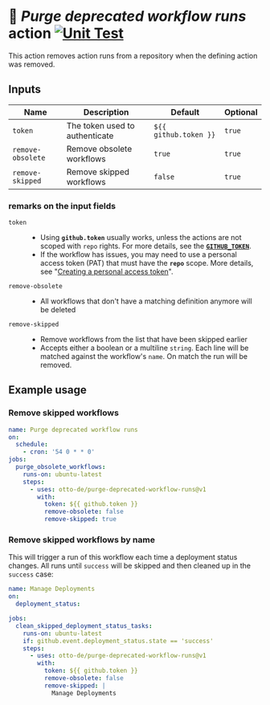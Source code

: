 # 🧹 *Purge deprecated workflow runs* action [![Unit Test](https://github.com/otto-de/purge-deprecated-workflow-runs/actions/workflows/test.yml/badge.svg)](https://github.com/otto-de/purge-deprecated-workflow-runs/actions/workflows/test.yml)


This action removes action runs from a repository when the defining action
was removed.

## Inputs

| Name              | Description                    | Default               | Optional |
|-------------------|--------------------------------|-----------------------|----------|
| `token`           | The token used to authenticate | `${{ github.token }}` | `true`   |
| `remove-obsolete` | Remove obsolete workflows      | `true`                | `true`   |
| `remove-skipped`  | Remove skipped workflows       | `false`               | `true`   |

### remarks on the input fields
<dl>
<dt>

`token`</dt>
<dd>

- Using **`github.token`** usually works, unless the actions are not scoped with `repo` rights. For more details, see the [**`GITHUB_TOKEN`**](https://docs.github.com/en/free-pro-team@latest/actions/reference/authentication-in-a-workflow).
- If the workflow has issues, you may need to use a personal access token (PAT) that must have the **`repo`** scope. More details, see "[Creating a personal access token](https://docs.github.com/en/free-pro-team@latest/github/authenticating-to-github/creating-a-personal-access-token)".
</dd>
<dt>

`remove-obsolete`</dt>
<dd>

- All workflows that don't have a matching definition anymore will be deleted
</dd>
<dt>

`remove-skipped`</dt>
<dd>

- Remove workflows from the list that have been skipped earlier
- Accepts either a boolean or a multiline `string`. Each line will be matched against the workflow's `name`. On match the run will be removed.
</dd>
</dl>

## Example usage

### Remove skipped workflows
```yaml
name: Purge deprecated workflow runs
on:
  schedule:
    - cron: '54 0 * * 0'
jobs:
  purge_obsolete_workflows:
    runs-on: ubuntu-latest
    steps:
      - uses: otto-de/purge-deprecated-workflow-runs@v1
        with:
          token: ${{ github.token }}
          remove-obsolete: false
          remove-skipped: true
```

### Remove skipped workflows by name
This will trigger a run of this workflow each time a deployment status changes.
All runs until `success` will be skipped and then cleaned up in the `success` case:
```yaml
name: Manage Deployments
on:
  deployment_status:

jobs:
  clean_skipped_deployment_status_tasks:
    runs-on: ubuntu-latest
    if: github.event.deployment_status.state == 'success'
    steps:
      - uses: otto-de/purge-deprecated-workflow-runs@v1
        with:
          token: ${{ github.token }}
          remove-obsolete: false
          remove-skipped: |
            Manage Deployments
```
